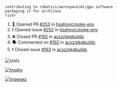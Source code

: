 ```
contributing to robotics/aerospace/ml/gpu software
packaging it for archlinux
ricer
```

<!--START_SECTION:activity-->
1. 💪 Opened PR [#253](https://github.com/hsahovic/poke-env/pull/253) in [hsahovic/poke-env](https://github.com/hsahovic/poke-env)
2. ❗️ Opened issue [#252](https://github.com/hsahovic/poke-env/issues/252) in [hsahovic/poke-env](https://github.com/hsahovic/poke-env)
3. ❌ Closed PR [#162](https://github.com/acxz/pkgbuilds/pull/162) in [acxz/pkgbuilds](https://github.com/acxz/pkgbuilds)
4. 🗣 Commented on [#162](https://github.com/acxz/pkgbuilds/issues/162) in [acxz/pkgbuilds](https://github.com/acxz/pkgbuilds)
5. ❗️ Closed issue [#163](https://github.com/acxz/pkgbuilds/issues/163) in [acxz/pkgbuilds](https://github.com/acxz/pkgbuilds)
<!--END_SECTION:activity-->


![statz](https://github-readme-stats.vercel.app/api?username=acxz&include_all_commits=true&show_icons=true)

[![trophy](https://github-profile-trophy.vercel.app/?username=acxz)](https://github.com/ryo-ma/github-profile-trophy)

[![lngwgez](https://github-readme-stats.vercel.app/api/top-langs/?username=acxz&layout=compact)](https://github.com/acxz/github-readme-stats)


<!--
**acxz/acxz** is a ✨ _special_ ✨ repository because its `README.md` (this file) appears on your GitHub profile.

Here are some ideas to get you started:

- 🔭 I’m currently working on ...
- 🌱 I’m currently learning ...
- 👯 I’m looking to collaborate on ...
- 🤔 I’m looking for help with ...
- 💬 Ask me about ...
- 📫 How to reach me: ...
- 😄 Pronouns: ...
- ⚡ Fun fact: ...
-->
